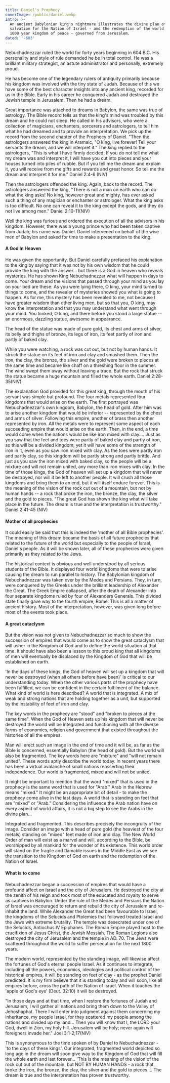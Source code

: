 ```yaml
---
title: Daniel's Prophecy
coverImage: /public/daniel.webp
intro: >-
  An ancient Babylonian king's nightmare illustrates the divine plan of
  salvation for the Nation of Israel - and the redemption of the world through a
  1000 year kingdom of peace - governed from Jerusalem.
dated: '-603'
---
```


Nebuchadnezzar ruled the world for forty years beginning in 604 B.C. His personality and style of rule demanded he be in total control. He was a brilliant military strategist, an astute administrator and personally, extremely proud.

He has become one of the legendary rulers of antiquity primarily because his kingdom was involved with the tiny state of Judah. Because of this we have some of the best character insights into any ancient king, recorded for us in the Bible. Early in his career he conquered Judah and destroyed the Jewish temple in Jerusalem. Then he had a dream.

Great importance was attached to dreams in Babylon, the same was true of astrology. The Bible record tells us that the king's mind was troubled by this dream and he could not sleep. He called in his advisors, who were a collection of magicians, enchanters, sorcerers and astrologers, to tell him what he had dreamed and to provide an interpretation. We pick up the record from the second chapter of the Prophecy of Daniel. "Then the astrologers answered the king in Aramaic, "O king, live forever! Tell your servants the dream, and we will interpret it." The king replied to the astrologers, "This is what I have firmly decided: If you do not tell me what my dream was and interpret it, I will have you cut into pieces and your houses turned into piles of rubble. But if you tell me the dream and explain it, you will receive from me gifts and rewards and great honor. So tell me the dream and interpret it for me." Daniel 2:4-6 (NIV)

Then the astrologers offended the king. Again, back to the record. The astrologers answered the king, "There is not a man on earth who can do what the king asks! No king, however great and mighty, has ever asked such a thing of any magician or enchanter or astrologer. What the king asks is too difficult. No one can reveal it to the king except the gods, and they do not live among men." Daniel 2:10-11(NIV)

Well the king was furious and ordered the execution of all the advisors in his kingdom. However, there was a young prince who had been taken captive from Judah; his name was Daniel. Daniel intervened on behalf of the wise men of Babylon and asked for time to make a presentation to the king.

#### A God In Heaven

He was given the opportunity. But Daniel carefully prefaced his explanation to the king by saying that it was not by his own wisdom that he could provide the king with the answer... but there is a God in heaven who reveals mysteries. He has shown King Nebuchadnezzar what will happen in days to come. Your dream and the visions that passed through your mind as you lay on your bed are these: As you were lying there, O king, your mind turned to things to come, and the revealer of mysteries showed you what is going to happen. As for me, this mystery has been revealed to me, not because I have greater wisdom than other living men, but so that you, O king, may know the interpretation and that you may understand what went through your mind. You looked, O king, and there before you stood a large statue -- an enormous, dazzling statue, awesome in appearance.

The head of the statue was made of pure gold, its chest and arms of silver, its belly and thighs of bronze, its legs of iron, its feet partly of iron and partly of baked clay.

While you were watching, a rock was cut out, but not by human hands. It struck the statue on its feet of iron and clay and smashed them. Then the iron, the clay, the bronze, the silver and the gold were broken to pieces at the same time and became like chaff on a threshing floor in the summer. The wind swept them away without leaving a trace. But the rock that struck the statue became a huge mountain and filled the whole earth. Daniel 2:28-35(NIV)

The explanation God provided for this great king, through the mouth of his servant was simple but profound. The four metals represented four kingdoms that would arise on the earth. The first portrayed was Nebuchadnezzar's own kingdom, Babylon, the head of gold. After him was to arise another kingdom that would be inferior -- represented by the chest and arms of silver. Following this empire, another of brass then another represented by iron. All the metals were to represent some aspect of each succeeding empire that would arise on the earth. Then, in the end, a time would come when the nations would be like iron mixed with clay.... Just as you saw that the feet and toes were partly of baked clay and partly of iron, so this will be a divided kingdom; yet it will have some of the strength of iron in it, even as you saw iron mixed with clay. As the toes were partly iron and partly clay, so this kingdom will be partly strong and partly brittle. And just as you saw the iron mixed with baked clay, so the people will be a mixture and will not remain united, any more than iron mixes with clay. In the time of those kings, the God of heaven will set up a kingdom that will never be destroyed, nor will it be left to another people. It will crush all those kingdoms and bring them to an end, but it will itself endure forever. This is the meaning of the vision of the rock cut out of a mountain, but not by human hands -- a rock that broke the iron, the bronze, the clay, the silver and the gold to pieces. "The great God has shown the king what will take place in the future. The dream is true and the interpretation is trustworthy." Daniel 2:41-45 (NIV)

#### Mother of all prophecies

It could easily be said that this is indeed the 'mother of all Bible prophecies'. The meaning of this dream became the basis of all future prophecies that related to the future of the world but especially to the people of Israel, Daniel's people. As it will be shown later, all of these prophecies were given primarily as they related to the Jews.

The historical context is obvious and well understood by all serious students of the Bible. It displayed four world kingdoms that were to arise causing the dream to run parallel to history. The Babylonian kingdom of Nebuchadnezzar was taken over by the Medes and Persians. They, in turn, were conquered by the Greeks under the brilliant leadership of Alexander the Great. The Greek Empire collapsed, after the death of Alexander into four separate kingdoms ruled by four of Alexanders Generals. This divided state finally gave way to the fourth empire, Rome. This is all a matter of ancient history. Most of the interpretation, however, was given long before most of the events took place.

#### A great cataclysm

But the vision was not given to Nebuchadnezzar so much to show the succession of empires that would come as to show the great cataclysm that will usher in the Kingdom of God and to define the world situation at that time. It should have also been a lesson to this proud king that all kingdoms of men will eventually be displaced by the Kingdom of God that will be established on earth.

'In the days of these kings, the God of heaven will set up a kingdom that will never be destroyed (when all others before have been)' is critical to our understanding today. When the other various parts of the prophecy have been fulfilled, we can be confident in the certain fulfilment of the balance. What kind of world is here described? A world that is integrated. A mix of weak and strong nations that are holding together as a unit, but supported by the instability of feet of iron and clay.

The key words in the prophecy are "stood" and "broken to pieces at the same time". When the God of Heaven sets up his kingdom that will never be destroyed the world will be integrated and functioning with all the diverse forms of economics, religion and government that existed throughout the histories of all the empires.

Man will erect such an image in the end of time and it will be, as far as the Bible is concerned, essentially Babylon (the head of gold). But the world will also be fragmented. The key words here are "mixture" and "will not remain united". These words aptly describe the world today. In recent years there has been a virtual avalanche of small nations reasserting their independence. Our world is fragmented, mixed and will not be united.

It might be important to mention that the word "mixed" that is used in the prophecy is the same word that is used for "Arab."  Arab in the Hebrew means "mixed."  It might be an appropriate bit of detail - to make the prophecy come alive in the last days.  A world that is standing on feet that are "mixed" or "Arab."  Considering the influence the Arab nation have on every aspect of world affairs, it is not a big step to see the Arabs in the divine plan...

Integrated and fragmented. This describes precisely the incongruity of the image. Consider an image with a head of pure gold (the heaviest of the four metals) standing on "mixed" feet made of iron and clay. The New World Order of man will exist as a marvel and will, according to the Bible, be worshipped by all mankind for the wonder of its existence. This world order will stand on the fragile and flamable issues in the Middle East as we see the transition to the Kingdom of God on earth and the redemption of the Nation of Israel.

#### What is to come

Nebuchadnezzar began a succession of empires that would have a profound affect on Israel and the city of Jerusalem. He destroyed the city at the zenith of his reign and took most of the educated and royalty to serve as captives in Babylon. Under the rule of the Medes and Persians the Nation of Israel was encouraged to return and rebuild the city of Jerusalem and re-inhabit the land. While Alexander the Great had been favourable to Israel, the kingdoms of the Selucids and Ptolemies that followed treated Israel and the Jews with extreme brutality. The temple was desecrated under one of the Selucids, Antiochus IV Epiphanes. The Roman Empire played host to the crucifixion of Jesus Christ, the Jewish Messiah. The Roman Legions also destroyed the city of Jerusalem and the temple in AD. 70. The Jews were scattered throughout the world to suffer persecution for the next 1800 years.

The modern world, represented by the standing image, will likewise affect the fortunes of God's eternal people Israel. As it continues to integrate, including all the powers, economics, ideologies and political control of the historical empires, it will be standing on feet of clay - as the prophet Daniel predicted. It is my firm believe that it is standing today and will soon, like all empires before, cross the path of the Nation of Israel. When it touches the 'apple of God's eye' (Deut. 32:10) it will be destroyed.

"In those days and at that time, when I restore the fortunes of Judah and Jerusalem, I will gather all nations and bring them down to the Valley of Jehoshaphat. There I will enter into judgment against them concerning my inheritance, my people Israel, for they scattered my people among the nations and divided up my land... Then you will know that I, the LORD your God, dwell in Zion, my holy hill. Jerusalem will be holy; never again will foreigners invade her." Joel 3:1-2;17(NIV)

This is synonymous to the time spoken of by Daniel to Nebuchadnezzar - 'to the days of these kings'. Our integrated, fragmented world depicted so long ago in the dream will soon give way to the Kingdom of God that will fill the whole earth and last forever... 'This is the meaning of the vision of the rock cut out of the mountain, but NOT BY HUMAN HANDS - a rock that broke the iron, the bronze, the clay, the silver and the gold to pieces.... The dream is true and the interpretation has proven trustworthy.

